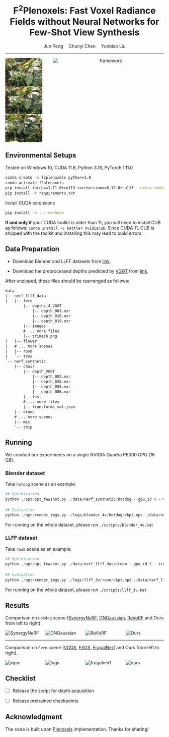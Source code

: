 <div align="center">
<h1>F<sup>2</sup>Plenoxels: Fast Voxel Radiance Fields without Neural Networks for Few-Shot View Synthesis</h1>

<div>
    Jun Peng&emsp;
    Chunyi Chen&emsp;
    Yunbiao Liu
</div>

</div>

---------------------------------------------------
<!--
<p align="center" >
  <a href="">
    <img src="assets/demo_room_2x.gif" alt="framework" width="50%">
  </a>
</p>
-->


<div align="center"; style="display: flex; justify-content: space-between;">
   <img src="assets/leaves_inputs.png" alt="sparse_inputs" width="23.4%">
   <img src="assets/demo_leaves.gif" alt="framework" width="70%">
</div>




<!--
<center>
   <img src="assets/room_inputs.png" alt="sparse_inputs" width="23.4%">
   <img src="assets/demo_room.gif" alt="framework" width="70%">
</center>
-->

## Environmental Setups
Tested on Windows 10, CUDA 11.8, Python 3.18, PyTorch 1.11.0

```cmd
conda create -n f2plenoxels python=3.8
conda activate f2plenoxels
pip install torch==1.11.0+cu113 torchvision==0.12.0+cu113 --extra-index-url https://download.pytorch.org/whl/cu113
pip install -r requirements.txt
```
Install CUDA extensions

```cmd
pip install -e . --verbose
```

**If and only if** your CUDA toolkit is older than 11, you will need to install CUB as follows:
`conda install -c bottler nvidiacub`.
Since CUDA 11, CUB is shipped with the toolkit and installing this may lead to build errors.

## Data Preparation

- Download Blender and LLFF datasets from [link](https://drive.google.com/drive/folders/1cK3UDIJqKAAm7zyrxRYVFJ0BRMgrwhh4).

- Download the preprocessed depths predicted by [VGGT](https://github.com/facebookresearch/vggt) from [link](https://drive.google.com/file/d/1ghOT883-h3wqbdCQBsT9n21hPYURyaWa/view?usp=drive_link).

After unzipped, these files should be rearranged as follows:

```
data
|-- nerf_llff_data
|   |-- fern
        |-- depths_4_VGGT
            |-- depth_001.exr
            |-- depth_010.exr
            |-- depth_019.exr
        |-- images
        # ... more files
        |-- trimesh.png
|   |-- flower
|   # ... more scenes
|   |-- room
|   `-- trex
`-- nerf_synthetic
    |-- chair
        |-- depth_VGGT
            |-- depth_002.exr
            |-- depth_026.exr
            |-- depth_055.exr
            |-- depth_086.exr
        |-- test
        # ... more files
        |-- transforms_val.json
    |-- drums
    # ... more scenes
    |-- mic
    `-- ship
```

## Running

We conduct our experiments on a single NVIDIA Quodra P5000 GPU (16 GB).

### Blender dataset

Take `hotdog` scene as an example:

```python
## Optimization
python ./opt/opt_fewshot.py ./data/nerf_synthetic/hotdog --gpu_id 0 --train_dir ./logs/blender_4v/hotdog --config ./opt/configs/syn_4v.json --hardcode_train_views 2 26 55 86

## Evaluation
python ./opt/render_imgs.py ./logs/blender_4v/hotdog/ckpt.npz ./data/nerf_synthetic/hotdog --gpu_id 0 --white_bkgd 1 --background_brightness 1.0
```
For running on the whole dataset, please run `./scripts/blender_4v.bat`

### LLFF dataset

Take `room` scene as an example:

```python
## Optimization
python ./opt/opt_fewshot.py ./data/nerf_llff_data/room --gpu_id 0 --train_dir ./logs/llff_3v/room --config ./opt/configs/llff_3v.json --hardcode_train_views 1 20 39

## Evaluation
python ./opt/render_imgs.py ./logs/llff_3v/room/ckpt.npz ./data/nerf_llff_data/room --gpu_id 0 --background_brightness 0.5
```
For running on the whole dataset, please run `./scripts/llff_3v.bat`


## Results

Comparison on `Hotdog` scene ([SynergyNeRF](https://github.com/MingyuKim87/SynergyNeRF), [DNGaussian](https://github.com/Fictionarry/DNGaussian), [ReVoRF](https://github.com/HKCLynn/ReVoRF) and Ours from left to right).
<div style="display: flex; justify-content: space-between;">
   <img src="assets/hotdog_SynergyNeRF.gif" alt="SynergyNeRF" width="24%">
   <img src="assets/hotdog_DNGaussian.gif" alt="DNGaussian" width="24%">
   <img src="assets/hotdog_ReVoRF.gif" alt="ReVoRF" width="24%">
   <img src="assets/hotdog_Ours.gif" alt="Ours" width="24%">
</div>

---------------------------------------------------

Comparison on `Fern` scene ([VGOS](https://github.com/SJoJoK/VGOS), [FSGS](https://github.com/VITA-Group/FSGS), [FrugalNerf](https://github.com/linjohnss/FrugalNeRF) and Ours from left to right).
<div style="display: flex; justify-content: space-between;">
   <img src="assets/fern_vgos.gif" alt="vgos" width="24%">
   <img src="assets/fern_fsgs.gif" alt="fsgs" width="24%">
   <img src="assets/fern_frugalnerf.gif" alt="frugalnerf" width="24%">
   <img src="assets/fern_ours.gif" alt="ours" width="24%">
</div>




## Checklist

- [ ] Release the script for depth acquisition
- [ ] Release pretrained checkpoints


## Acknowledgment


The code is built upon [Plenoxels](https://github.com/sxyu/svox2) implementation. Thanks for sharing!


